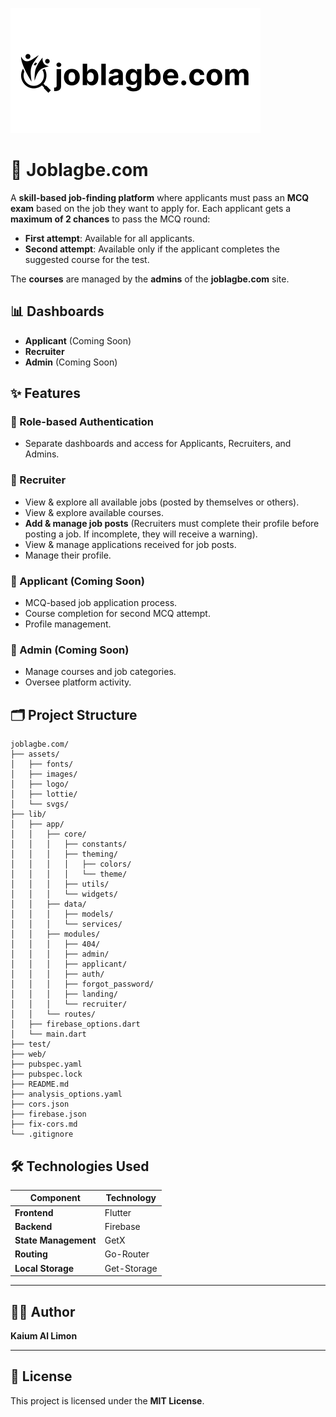 <!--image: logo-->
  ![App logo](./assets/logo/logo_org.svg)
# 🚀 Joblagbe.com

A **skill-based job-finding platform** where applicants must pass an **MCQ exam** based on the job they want to apply for. Each applicant gets a **maximum of 2 chances** to pass the MCQ round:
- **First attempt**: Available for all applicants.
- **Second attempt**: Available only if the applicant completes the suggested course for the test.

The **courses** are managed by the **admins** of the **joblagbe.com** site.

## 📊 Dashboards
- **Applicant** (Coming Soon)
- **Recruiter**
- **Admin** (Coming Soon)

## ✨ Features

### 🔹 Role-based Authentication
- Separate dashboards and access for Applicants, Recruiters, and Admins.

### 🔹 Recruiter
- View & explore all available jobs (posted by themselves or others).
- View & explore available courses.
- **Add & manage job posts** (Recruiters must complete their profile before posting a job. If incomplete, they will receive a warning).
- View & manage applications received for job posts.
- Manage their profile.

### 🔹 Applicant (Coming Soon)
- MCQ-based job application process.
- Course completion for second MCQ attempt.
- Profile management.

### 🔹 Admin (Coming Soon)
- Manage courses and job categories.
- Oversee platform activity.

## 🗂️ Project Structure
```
joblagbe.com/
├── assets/
│   ├── fonts/
│   ├── images/
│   ├── logo/
│   ├── lottie/
│   └── svgs/
├── lib/
│   ├── app/
│   │   ├── core/
│   │   │   ├── constants/
│   │   │   ├── theming/
│   │   │   │   ├── colors/
│   │   │   │   └── theme/
│   │   │   ├── utils/
│   │   │   └── widgets/
│   │   ├── data/
│   │   │   ├── models/
│   │   │   └── services/
│   │   ├── modules/
│   │   │   ├── 404/
│   │   │   ├── admin/
│   │   │   ├── applicant/
│   │   │   ├── auth/
│   │   │   ├── forgot_password/
│   │   │   ├── landing/
│   │   │   └── recruiter/
│   │   └── routes/
│   ├── firebase_options.dart
│   └── main.dart
├── test/
├── web/
├── pubspec.yaml
├── pubspec.lock
├── README.md
├── analysis_options.yaml
├── cors.json
├── firebase.json
├── fix-cors.md
└── .gitignore
```

## 🛠️ Technologies Used
| Component           | Technology |
|---------------------|------------|
| **Frontend**        | Flutter    |
| **Backend**         | Firebase   |
| **State Management**| GetX       |
| **Routing**         | Go-Router  |
| **Local Storage**   | Get-Storage|

---

## 🧑‍💻 Author
**Kaium Al Limon**

---

## 📝 License
This project is licensed under the **MIT License**.  